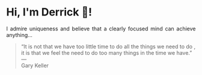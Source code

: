 # Hi, I'm Derrick 👋!
<p align="justify">I admire uniqueness and believe that a clearly focused mind can achieve anything...</p> 
<!-- #quote-start -->
<blockquote>&ldquo;It is not that we have too little time to do all the things we need to do , it is that we feel the need to do too many things in the time we have.&rdquo; &mdash; <footer>Gary Keller</footer></blockquote>
<!-- #quote-end -->
